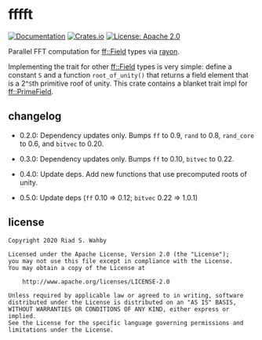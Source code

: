 # fffft

[![Documentation](https://docs.rs/fffft/badge.svg)](https://docs.rs/fffft/)
[![Crates.io](https://img.shields.io/crates/v/fffft.svg)](https://crates.io/crates/fffft)
[![License: Apache 2.0](https://img.shields.io/badge/License-Apache%202.0-blue.svg)](LICENSE-APACHE)

Parallel FFT computation for [ff::Field] types via [rayon].

Implementing the trait for other [ff::Field] types is very simple:
define a constant `S` and a function `root_of_unity()` that returns a
field element that is a 2^`S`th primitive roof of unity.
This crate contains a blanket trait impl for [ff::PrimeField].

[ff::Field]: https://docs.rs/ff
[ff::PrimeField]: https://docs.rs/ff
[rayon]: https://docs.rs/rayon

## changelog

- 0.2.0: Dependency updates only. Bumps `ff` to 0.9, `rand` to 0.8, `rand_core` to 0.6, and `bitvec` to 0.20.

- 0.3.0: Dependency updates only. Bumps `ff` to 0.10, `bitvec` to 0.22.

- 0.4.0: Update deps. Add new functions that use precomputed roots of unity.

- 0.5.0: Update deps (`ff` 0.10 => 0.12; `bitvec` 0.22 => 1.0.1)

## license

    Copyright 2020 Riad S. Wahby

    Licensed under the Apache License, Version 2.0 (the "License");
    you may not use this file except in compliance with the License.
    You may obtain a copy of the License at

        http://www.apache.org/licenses/LICENSE-2.0

    Unless required by applicable law or agreed to in writing, software
    distributed under the License is distributed on an "AS IS" BASIS,
    WITHOUT WARRANTIES OR CONDITIONS OF ANY KIND, either express or implied.
    See the License for the specific language governing permissions and
    limitations under the License.
